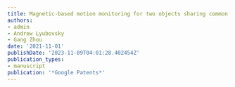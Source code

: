 ```yaml
---
title: Magnetic-based motion monitoring for two objects sharing common joint
authors:
- admin
- Andrew Lyubovsky
- Gang Zhou
date: '2021-11-01'
publishDate: '2023-11-09T04:01:28.402454Z'
publication_types:
- manuscript
publication: '*Google Patents*'
---
```


